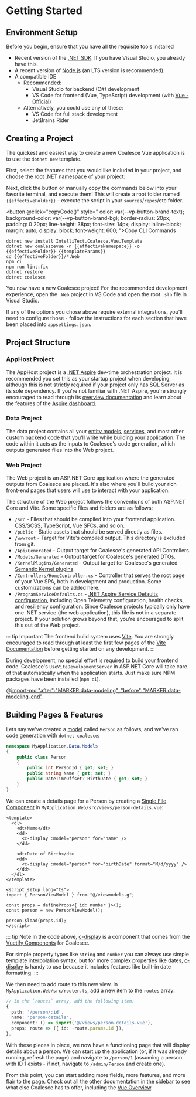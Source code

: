 # Getting Started

## Environment Setup

Before you begin, ensure that you have all the requisite tools installed

- Recent version of the [.NET SDK](https://dotnet.microsoft.com/en-us/download). If you have Visual Studio, you already have this.
- A recent version of [Node.js](https://nodejs.org/) (an LTS version is recommended).
- A compatible IDE
  - Recommended:
    - Visual Studio for backend (C#) development
    - VS Code for frontend (Vue, TypeScript) development (with [Vue - Official](https://marketplace.visualstudio.com/items?itemName=Vue.volar))
  - Alternatively, you could use any of these:
    - VS Code for full stack development
    - JetBrains Rider

## Creating a Project

The quickest and easiest way to create a new Coalesce Vue application is to use the `dotnet new` template.

First, select the features that you would like included in your project, and choose the root .NET namespace of your project:

<script setup>
import TemplateBuilder from './TemplateBuilder.vue'
import { ref, computed} from 'vue'
const templateParams = ref("")
const namespace = ref("")
const effectiveNamespace = computed(() => namespace.value?.replace(/\.+$/, '') || 'MyCompany.MyProject')
const effectiveFolder = computed(() => effectiveNamespace.value.split('.').at(-1))
function copyCode() {
  document.querySelector(".template-code .copy").click()
}
</script>

<TemplateBuilder v-model:options="templateParams" v-model:namespace="namespace" />

Next, click the button or manually copy the commands below into your favorite terminal, and execute them! This will create a root folder named <code>{{effectiveFolder}}</code> - execute the script in your `sources`/`repos`/etc folder.

<button @click="copyCode()" style="
color: var(--vp-button-brand-text);
background-color: var(--vp-button-brand-bg);
border-radius: 20px;
padding: 0 20px;
line-height: 38px;
font-size: 14px;
display: inline-block;
margin: auto;
display: block;
font-weight: 600;
">Copy CLI Commands</button>

<style>
  .template-code .copy { opacity: 1 !important }
</style>
<div class="template-code">

```sh-vue
dotnet new install IntelliTect.Coalesce.Vue.Template
dotnet new coalescevue -n {{effectiveNamespace}} -o {{effectiveFolder}} {{templateParams}}
cd {{effectiveFolder}}/*.Web
npm ci
npm run lint:fix
dotnet restore
dotnet coalesce

```

</div>

You now have a new Coalesce project! For the recommended development experience, open the `.Web` project in VS Code and open the root `.sln` file in Visual Studio.

If any of the options you chose above require external integrations, you'll need to configure those - follow the instructions for each section that have been placed into `appsettings.json`.

## Project Structure

### AppHost Project

The AppHost project is a [.NET Aspire](https://learn.microsoft.com/en-us/dotnet/aspire/get-started/aspire-overview) dev-time orchestration project. It is recommended you set this as your startup project when developing, although this is not strictly required if your project only has SQL Server as its sole dependency. If you're not familiar with .NET Aspire, you're strongly encouraged to read through its [overview documentation](https://learn.microsoft.com/en-us/dotnet/aspire/get-started/aspire-overview#dev-time-orchestration) and learn about the features of the [Aspire dashboard](https://learn.microsoft.com/en-us/dotnet/aspire/fundamentals/dashboard/explore).

### Data Project

The data project contains all your [entity models](/modeling/model-types/entities.md), [services](/modeling/model-types/services.md), and most other custom backend code that you'll write while building your application. The code within it acts as the inputs to Coalesce's code generation, which outputs generated files into the Web project.

### Web Project

The Web project is an ASP.NET Core application where the generated outputs from Coalesce are placed. It's also where you'll build your rich front-end pages that users will use to interact with your application.

The structure of the Web project follows the conventions of both ASP.NET Core and Vite. Some specific files and folders are as follows:

- `/src` - Files that should be compiled into your frontend application. CSS/SCSS, TypeScript, Vue SFCs, and so on.
- `/public` - Static assets that should be served directly as files.
- `/wwwroot` - Target for Vite's compiled output. This directory is excluded from git.
- `/Api/Generated` - Output target for Coalesce's generated API Controllers.
- `/Models/Generated` - Output target for Coalesce's [generated DTOs](/stacks/agnostic/dtos.md).
- `/KernelPlugins/Generated` - Output target for Coalesce's generated [Semantic Kernel plugins](/modeling/model-components/semantic-kernel.md).
- `/Controllers/HomeController.cs` - Controller that serves the root page of your Vue SPA, both in development and production. Some customizations can be added here.
- `/ProgramServiceDefaults.cs` - [.NET Aspire Service Defaults configuration](https://learn.microsoft.com/en-us/dotnet/aspire/fundamentals/service-defaults), including Open Telemetry configuration, health checks, and resiliency configuration. Since Coalesce projects typically only have one .NET service (the web application), this file is not in a separate project. If your solution grows beyond that, you're encouraged to split this out of the Web project.

::: tip Important
The frontend build system uses [Vite](https://vitejs.dev/). You are strongly encouraged to read through at least the first few pages of the [Vite Documentation](https://vitejs.dev/guide/) before getting started on any development.
:::

During development, no special effort is required to build your frontend code. Coalesce's `UseViteDevelopmentServer` in ASP.NET Core will take care of that automatically when the application starts. Just make sure NPM packages have been installed (`npm ci`).

@[import-md "after":"MARKER:data-modeling", "before":"MARKER:data-modeling-end"](../agnostic/getting-started-modeling.md)

## Building Pages & Features

Lets say we've created a [model](/modeling/model-types/entities.md) called `Person` as follows, and we've ran code generation with `dotnet coalesce`:

```c#
namespace MyApplication.Data.Models
{
    public class Person
    {
        public int PersonId { get; set; }
        public string Name { get; set; }
        public DateTimeOffset? BirthDate { get; set; }
    }
}
```

We can create a details page for a Person by creating a [Single File Component](https://vuejs.org/guide/scaling-up/sfc.html) in `MyApplication.Web/src/views/person-details.vue`:

```vue
<template>
  <dl>
    <dt>Name</dt>
    <dd>
      <c-display :model="person" for="name" />
    </dd>

    <dt>Date of Birth</dt>
    <dd>
      <c-display :model="person" for="birthDate" format="M/d/yyyy" />
    </dd>
  </dl>
</template>

<script setup lang="ts">
import { PersonViewModel } from "@/viewmodels.g";

const props = defineProps<{ id: number }>();
const person = new PersonViewModel();

person.$load(props.id);
</script>
```

::: tip Note
In the code above, [c-display](/stacks/vue/coalesce-vue-vuetify/components/c-display.md) is a component that comes from the [Vuetify Components](/stacks/vue/coalesce-vue-vuetify/overview.md) for Coalesce.

For simple property types like `string` and `number` you can always use simple template interpolation syntax, but for more complex properties like dates, [c-display](/stacks/vue/coalesce-vue-vuetify/components/c-display.md) is handy to use because it includes features like built-in date formatting.
:::

We then need to add route to this new view. In `MyApplication.Web/src/router.ts`, add a new item to the `routes` array:

```ts
// In the `routes` array, add the following item:
{
  path: '/person/:id',
  name: 'person-details',
  component: () => import('@/views/person-details.vue'),
  props: route => ({ id: +route.params.id }),
},
```

With these pieces in place, we now have a functioning page that will display details about a person. We can start up the application (or, if it was already running, refresh the page) and navigate to `/person/1` (assuming a person with ID 1 exists - if not, navigate to `/admin/Person` and create one).

From this point, you can start adding more fields, more features, and more flair to the page. Check out all the other documentation in the sidebar to see what else Coalesce has to offer, including the [Vue Overview](/stacks/vue/overview.md).
